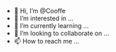 - 👋 Hi, I’m @Cooffe
- 👀 I’m interested in ...
- 🌱 I’m currently learning ...
- 💞️ I’m looking to collaborate on ...
- 📫 How to reach me ...

<!---
Cooffe/Cooffe is a ✨ special ✨ repository because its `README.md` (this file) appears on your GitHub profile.
You can click the Preview link to take a look at your changes.
--->
